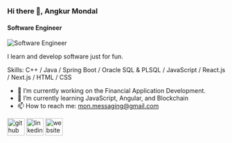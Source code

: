 ### Hi there 👋, Angkur Mondal
#### Software Engineer
![Software Engineer](https://media.licdn.com/dms/image/C5616AQFVwih730LHow/profile-displaybackgroundimage-shrink_350_1400/0/1659842653668?e=1721260800&v=beta&t=2REKDduAEQeBIVTTL36tdIOSsLz6_WEJxTrb8J8vZaA)

I learn and develop software just for fun.

Skills: C++ / Java / Spring Boot / Oracle SQL & PLSQL / JavaScript / React.js / Next.js / HTML / CSS

- 🔭 I’m currently working on the Financial Application Development. 
- 🌱 I’m currently learning JavaScript, Angular, and Blockchain 
- 📫 How to reach me: mon.messaging@gmail.com 


[<img src='https://cdn.jsdelivr.net/npm/simple-icons@3.0.1/icons/github.svg' alt='github' height='40'>](https://github.com/https://github.com/iAngkur)  [<img src='https://cdn.jsdelivr.net/npm/simple-icons@3.0.1/icons/linkedin.svg' alt='linkedin' height='40'>](https://www.linkedin.com/in/https://www.linkedin.com/in/angkur-mondal//)  [<img src='https://cdn.jsdelivr.net/npm/simple-icons@3.0.1/icons/icloud.svg' alt='website' height='40'>](https://iangkur.github.io/)  

